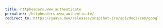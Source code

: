```yaml
---
title: httpheaders.www_authenticate
permalink: /httpheaders.www_authenticate/
redirect_to: https://guava.dev/releases/snapshot-jre/api/docs/com/google/common/net/HttpHeaders.html#WWW_AUTHENTICATE
---
```

